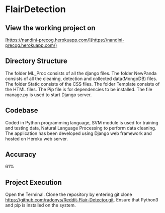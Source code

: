 # FlairDetection

## View the working project on 
[https://nandini-precog.herokuapp.com/](https://nandini-precog.herokuapp.com/)

## Directory Structure 
The folder ML_Proc consists of all the django files.
The folder NewPanda consists of all the cleaning, detection and collected data(MongoDB) files.
The folder Static consists of the CSS files.
The folder Template consists of the HTML files.
The Pip file is for dependencies to be installed.
The file manage.py is used to start Django server.


## Codebase
Coded in Python programming language, SVM module is used for training and testing data, Natural Language Processing to perform data cleaning. The application has been developed using Django web framework and hosted on Heroku web server.

## Accuracy
61%

## Project Execution
Open the Terminal.
Clone the repository by entering git clone https://github.com/radonys/Reddit-Flair-Detector.git.
Ensure that Python3 and pip is installed on the system.
